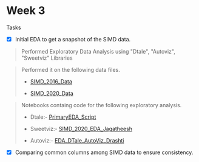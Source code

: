 # Week 3

Tasks
- [x] Initial EDA to get a snapshot of the SIMD data.
> Performed Exploratory Data Analysis using "Dtale", "Autoviz", "Sweetviz" Libraries

> Performed it on the following data files.
>
> - [SIMD_2016_Data](data/SIMD_2016_Data.xlsx)
> 
> - [SIMD_2020_Data](data/SIMD_2020_Data.csv)

> Notebooks containg code for the following exploratory analysis.
>
> - Dtale:- [PrimaryEDA_Script](notebooks\PrimaryEDA_Script.ipynb)
>
> - Sweetviz:- [SIMD_2020_EDA_Jagatheesh](notebooks\SIMD_2020_EDA_Jagatheesh.ipynb)
>
> - Autoviz:- [EDA_DTale_AutoViz_Drashti](notebooks\EDA_DTale_AutoViz_Drashti.ipynb)

- [x] Comparing common columns among SIMD data to ensure consistency.

